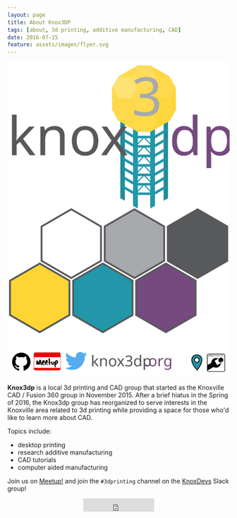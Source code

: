 ```yaml
---
layout: page
title: About Knox3DP
tags: [about, 3d printing, additive manufacturing, CAD]
date: 2016-07-15
feature: assets/images/flyer.svg
---
```


![Knox3dp Flyer](/assets/images/flyer.svg)

__Knox3dp__ is a local 3d printing and CAD group that started as the Knoxville CAD / Fusion 360 group in November 2015. After a brief hiatus in the Spring of 2016, the Knox3dp group has reorganized to serve interests in the Knoxville area related to 3d printing while providing a space for those who'd like to learn more about CAD.

Topics include:

- desktop printing
- research additive manufacturing
- CAD tutorials
- computer aided manufacturing



Join us on [Meetup!](http://www.meetup.com/Knoxville-CAD-Fusion-360) and join the `#3dprinting` channel on the [KnoxDevs](http://knoxdevs.org) Slack group!
<center><iframe src="http://knoxdevs-slackin.herokuapp.com/iframe?large" style="border-width: 0px; width: 161px; height: 30px;" /></center>

Theme designed by [Taylan Tatlı](https://github.com/TaylanTatli/Moon) under a MIT license that is free to use and remix.
